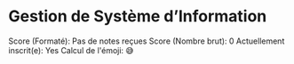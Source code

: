 # Gestion de Système d’Information

Score (Formaté): Pas de notes reçues
Score (Nombre brut): 0
Actuellement inscrit(e): Yes
Calcul de l'émoji: 😅